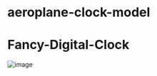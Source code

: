# aeroplane-clock-model

# Fancy-Digital-Clock
![image](https://user-images.githubusercontent.com/89909010/186938610-5f42837c-4858-47ef-bbbe-08cdc9826d8d.png)
